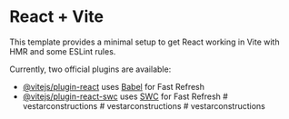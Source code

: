 # React + Vite

This template provides a minimal setup to get React working in Vite with HMR and some ESLint rules.

Currently, two official plugins are available:

- [@vitejs/plugin-react](https://github.com/vitejs/vite-plugin-react/blob/main/packages/plugin-react/README.md) uses [Babel](https://babeljs.io/) for Fast Refresh
- [@vitejs/plugin-react-swc](https://github.com/vitejs/vite-plugin-react-swc) uses [SWC](https://swc.rs/) for Fast Refresh
#   v e s t a r c o n s t r u c t i o n s  
 #   v e s t a r c o n s t r u c t i o n s  
 #   v e s t a r c o n s t r u c t i o n s  
 